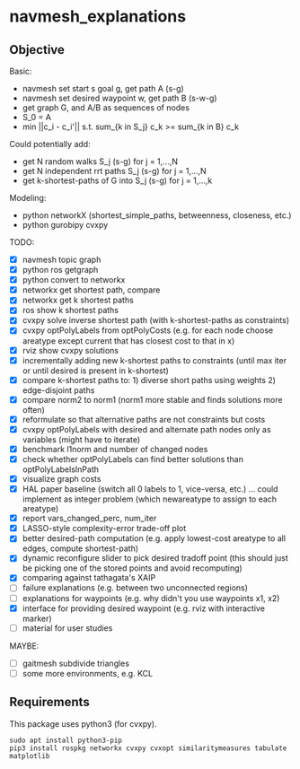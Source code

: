# navmesh_explanations

## Objective

Basic:
- navmesh set start s goal g, get path A (s-g)
- navmesh set desired waypoint w, get path B (s-w-g)
- get graph G, and A/B as sequences of nodes
- S_0 = A
- min ||c_i - c_i'||  s.t.  sum_{k in S_j} c_k >= sum_{k in B} c_k

Could potentially add:
- get N random walks S_j (s-g) for j = 1,...,N
- get N independent rrt paths S_j (s-g) for j = 1,...,N
- get k-shortest-paths of G into S_j (s-g) for j = 1,...,k

Modeling:
- python networkX (shortest_simple_paths, betweenness, closeness, etc.)
- python gurobipy cvxpy

TODO:
- [x] navmesh topic graph
- [x] python ros getgraph
- [x] python convert to networkx
- [x] networkx get shortest path, compare
- [x] networkx get k shortest paths
- [x] ros show k shortest paths
- [x] cvxpy solve inverse shortest path (with k-shortest-paths as constraints)
- [x] cvxpy optPolyLabels from optPolyCosts (e.g. for each node choose areatype except current that has closest cost to that in x)
- [x] rviz show cvxpy solutions
- [x] incrementally adding new k-shortest paths to constraints (until max iter or until desired is present in k-shortest)
- [x] compare k-shortest paths to: 1) diverse short paths using weights 2) edge-disjoint paths
- [x] compare norm2 to norm1 (norm1 more stable and finds solutions more often)
- [x] reformulate so that alternative paths are not constraints but costs
- [x] cvxpy optPolyLabels with desired and alternate path nodes only as variables (might have to iterate)
- [x] benchmark l1norm and number of changed nodes
- [x] check whether optPolyLabels can find better solutions than optPolyLabelsInPath
- [x] visualize graph costs
- [x] HAL paper baseline (switch all 0 labels to 1, vice-versa, etc.) ... could implement as integer problem (which newareatype to assign to each areatype)
- [x] report vars_changed_perc, num_iter
- [x] LASSO-style complexity-error trade-off plot
- [x] better desired-path computation (e.g. apply lowest-cost areatype to all edges, compute shortest-path)
- [x] dynamic reconfigure slider to pick desired tradoff point (this should just be picking one of the stored points and avoid recomputing)
- [x] comparing against tathagata's XAIP
- [ ] failure explanations (e.g. between two unconnected regions)
- [ ] explanations for waypoints (e.g. why didn't you use waypoints x1, x2)
- [x] interface for providing desired waypoint (e.g. rviz with interactive marker)
- [ ] material for user studies

MAYBE:
- [ ] gaitmesh subdivide triangles
- [ ] some more environments, e.g. KCL

## Requirements

This package uses python3 (for cvxpy).

```
sudo apt install python3-pip
pip3 install rospkg networkx cvxpy cvxopt similaritymeasures tabulate matplotlib
```

